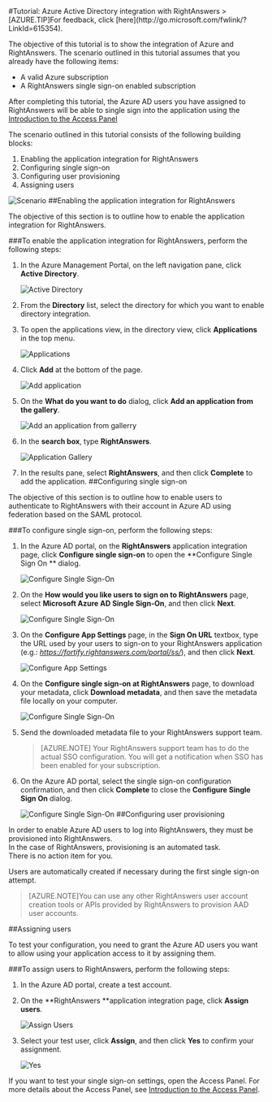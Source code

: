<properties pageTitle="Tutorial: Azure Active Directory integration with RightAnswers | Microsoft Azure" description="Learn how to use RightAnswers with Azure Active Directory to enable single sign-on, automated provisioning, and more!." services="active-directory" authors="MarkusVi"  documentationCenter="na" manager="stevenpo"/>
<tags ms.service="active-directory" ms.devlang="na" ms.topic="article" ms.tgt_pltfrm="na" ms.workload="identity" ms.date="08/01/2015" ms.author="markvi" />
#Tutorial: Azure Active Directory integration with RightAnswers
>[AZURE.TIP]For feedback, click [here](http://go.microsoft.com/fwlink/?LinkId=615354).
  
The objective of this tutorial is to show the integration of Azure and RightAnswers. The scenario outlined in this tutorial assumes that you already have the following items:

-   A valid Azure subscription
-   A RightAnswers single sign-on enabled subscription
  
After completing this tutorial, the Azure AD users you have assigned to RightAnswers will be able to single sign into the application using the [Introduction to the Access Panel](https://msdn.microsoft.com/library/dn308586)
  
The scenario outlined in this tutorial consists of the following building blocks:

1.  Enabling the application integration for RightAnswers
2.  Configuring single sign-on
3.  Configuring user provisioning
4.  Assigning users

![Scenario](./media/active-directory-saas-rightanswers-tutorial/IC802925.png "Scenario")
##Enabling the application integration for RightAnswers
  
The objective of this section is to outline how to enable the application integration for RightAnswers.

###To enable the application integration for RightAnswers, perform the following steps:

1.  In the Azure Management Portal, on the left navigation pane, click **Active Directory**.

    ![Active Directory](./media/active-directory-saas-rightanswers-tutorial/IC700993.png "Active Directory")

2.  From the **Directory** list, select the directory for which you want to enable directory integration.

3.  To open the applications view, in the directory view, click **Applications** in the top menu.

    ![Applications](./media/active-directory-saas-rightanswers-tutorial/IC700994.png "Applications")

4.  Click **Add** at the bottom of the page.

    ![Add application](./media/active-directory-saas-rightanswers-tutorial/IC749321.png "Add application")

5.  On the **What do you want to do** dialog, click **Add an application from the gallery**.

    ![Add an application from gallerry](./media/active-directory-saas-rightanswers-tutorial/IC749322.png "Add an application from gallerry")

6.  In the **search box**, type **RightAnswers**.

    ![Application Gallery](./media/active-directory-saas-rightanswers-tutorial/IC802926.png "Application Gallery")

7.  In the results pane, select **RightAnswers**, and then click **Complete** to add the application.
##Configuring single sign-on
  
The objective of this section is to outline how to enable users to authenticate to RightAnswers with their account in Azure AD using federation based on the SAML protocol.

###To configure single sign-on, perform the following steps:

1.  In the Azure AD portal, on the **RightAnswers** application integration page, click **Configure single sign-on** to open the **Configure Single Sign On ** dialog.

    ![Configure Single Sign-On](./media/active-directory-saas-rightanswers-tutorial/IC802927.png "Configure Single Sign-On")

2.  On the **How would you like users to sign on to RightAnswers** page, select **Microsoft Azure AD Single Sign-On**, and then click **Next**.

    ![Configure Single Sign-On](./media/active-directory-saas-rightanswers-tutorial/IC802928.png "Configure Single Sign-On")

3.  On the **Configure App Settings** page, in the **Sign On URL** textbox, type the URL used by your users to sign-on to your RightAnswers application (e.g.: *https://fortify.rightanswers.com/portal/ss/*), and then click **Next**.

    ![Configure App Settings](./media/active-directory-saas-rightanswers-tutorial/IC802929.png "Configure App Settings")

4.  On the **Configure single sign-on at RightAnswers** page, to download your metadata, click **Download metadata**, and then save the metadata file locally on your computer.

    ![Configure Single Sign-On](./media/active-directory-saas-rightanswers-tutorial/IC802930.png "Configure Single Sign-On")

5.  Send the downloaded metadata file to your RightAnswers support team.

    >[AZURE.NOTE] Your RightAnswers support team has to do the actual SSO configuration.
    You will get a notification when SSO has been enabled for your subscription.

6.  On the Azure AD portal, select the single sign-on configuration confirmation, and then click **Complete** to close the **Configure Single Sign On** dialog.

    ![Configure Single Sign-On](./media/active-directory-saas-rightanswers-tutorial/IC802931.png "Configure Single Sign-On")
##Configuring user provisioning
  
In order to enable Azure AD users to log into RightAnswers, they must be provisioned into RightAnswers.  
In the case of RightAnswers, provisioning is an automated task.  
There is no action item for you.
  
Users are automatically created if necessary during the first single sign-on attempt.

>[AZURE.NOTE]You can use any other RightAnswers user account creation tools or APIs provided by RightAnswers to provision AAD user accounts.

##Assigning users
  
To test your configuration, you need to grant the Azure AD users you want to allow using your application access to it by assigning them.

###To assign users to RightAnswers, perform the following steps:

1.  In the Azure AD portal, create a test account.

2.  On the **RightAnswers **application integration page, click **Assign users**.

    ![Assign Users](./media/active-directory-saas-rightanswers-tutorial/IC802932.png "Assign Users")

3.  Select your test user, click **Assign**, and then click **Yes** to confirm your assignment.

    ![Yes](./media/active-directory-saas-rightanswers-tutorial/IC767830.png "Yes")
  
If you want to test your single sign-on settings, open the Access Panel. For more details about the Access Panel, see [Introduction to the Access Panel](https://msdn.microsoft.com/library/dn308586).